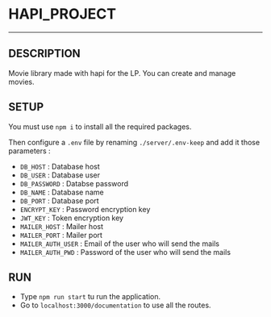 # HAPI_PROJECT
---

## DESCRIPTION
Movie library made with hapi for the LP. You can create and manage movies. 

## SETUP
You must use `npm i` to install all the required packages.

Then configure a `.env` file by renaming `./server/.env-keep` and add it those parameters :
- `DB_HOST` : Database host
- `DB_USER` : Database user
- `DB_PASSWORD` : Databse password
- `DB_NAME` : Database name
- `DB_PORT` : Database port
- `ENCRYPT_KEY` : Password encryption key
- `JWT_KEY` : Token encryption key
- `MAILER_HOST` : Mailer host
- `MAILER_PORT` : Mailer port
- `MAILER_AUTH_USER` : Email of the user who will send the mails
- `MAILER_AUTH_PWD` : Password of the user who will send the mails

## RUN
- Type `npm run start` tu run the application.
- Go to `localhost:3000/documentation` to use all the routes.
